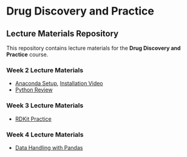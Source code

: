 # Drug Discovery and Practice

## Lecture Materials Repository

This repository contains lecture materials for the **Drug Discovery and Practice** course.

### Week 2 Lecture Materials
- [Anaconda Setup](Lec2_anaconda.md), [Installation Video](https://youtu.be/AayzQOPmaaQ)
- [Python Review](Lec2_python.md)

### Week 3 Lecture Materials
- [RDKit Practice](Lec3_code.ipynb)

### Week 4 Lecture Materials
- [Data Handling with Pandas](Lec2_pandas.md)

